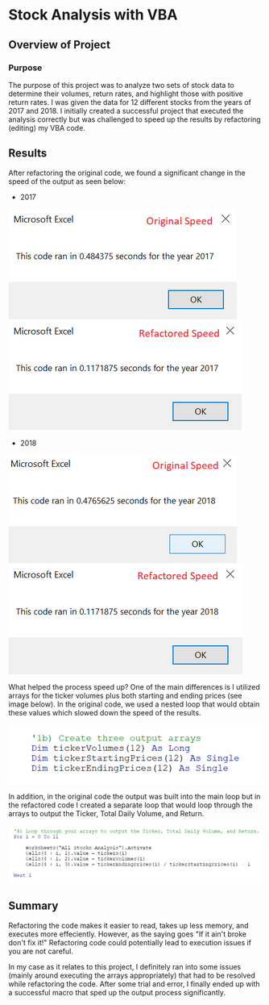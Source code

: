# Stock Analysis with VBA
## Overview of Project
### Purpose
The purpose of this project was to analyze two sets of stock data to determine their volumes, return rates, and highlight those with positive return rates. I was given the data for 12 different stocks from the years of 2017 and 2018. I initially created a successful project that executed the analysis correctly but was challenged to speed up the results by refactoring (editing) my VBA code. 
## Results
After refactoring the original code, we found a significant change in the speed of the output as seen below:
- 2017

![VBA_Challenge_2017_Original](https://github.com/RyanWhited/stock-analysis/blob/main/VBA_Challenge_2017_Original.png)   ![VBA_Challenge_2017](https://github.com/RyanWhited/stock-analysis/blob/main/VBA_Challenge_2017.png) 

- 2018

![VBA_Challenge_2018_Original](https://github.com/RyanWhited/stock-analysis/blob/main/VBA_Challenge_2018_Original.png)   ![VBA_Challenge_2018](https://github.com/RyanWhited/stock-analysis/blob/main/VBA_Challenge_2018.png)

What helped the process speed up? One of the main differences is I utilized arrays for the ticker volumes plus both starting and ending prices (see image below). In the original code, we used a nested loop that would obtain these values which slowed down the speed of the results. 

![VBA_Challenge_New_Arrays](https://github.com/RyanWhited/stock-analysis/blob/main/VBA_Challenge_New_Arrays.png)

In addition, in the original code the output was built into the main loop but in the refactored code I created a separate loop that would loop through the arrays to output the Ticker, Total Daily Volume, and Return.

![VBA_Challenge_New_Output](https://github.com/RyanWhited/stock-analysis/blob/main/VBA_Challenge_New_Output.png)


## Summary
Refactoring the code makes it easier to read, takes up less memory, and executes more effeciently. However, as the saying goes "If it ain't broke don't fix it!" Refactoring code could potentially lead to execution issues if you are not careful. 

In my case as it relates to this project, I definitely ran into some issues (mainly around executing the arrays appropriately) that had to be resolved while refactoring the code. After some trial and error, I finally ended up with a successful macro that sped up the output process significantly. 
